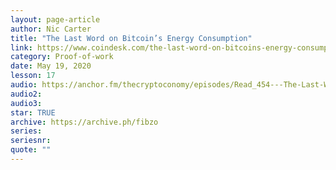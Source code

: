 ```yaml
---
layout: page-article
author: Nic Carter
title: "The Last Word on Bitcoin’s Energy Consumption"
link: https://www.coindesk.com/the-last-word-on-bitcoins-energy-consumption
category: Proof-of-work
date: May 19, 2020
lesson: 17
audio: https://anchor.fm/thecryptoconomy/episodes/Read_454---The-Last-Word-on-Bitcoins-Energy-Consumption-Nic-Carter-ellq8h
audio2: 
audio3: 
star: TRUE
archive: https://archive.ph/fibzo
series: 
seriesnr: 
quote: ""
---
```

